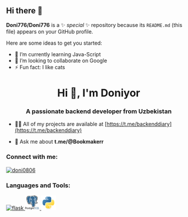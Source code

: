 ## Hi there 👋

**Doni776/Doni776** is a ✨ _special_ ✨ repository because its `README.md` (this file) appears on your GitHub profile.

Here are some ideas to get you started:

- 🌱 I’m currently learning Java-Script
- 👯 I’m looking to collaborate on Google
- ⚡ Fun fact: I like cats

<h1 align="center">Hi 👋, I'm Doniyor</h1>
<h3 align="center">A passionate backend developer from Uzbekistan</h3>

- 👨‍💻 All of my projects are available at [https://t.me/backenddiary](https://t.me/backenddiary)

- 💬 Ask me about **t.me/@Bookmakerr**

<h3 align="left">Connect with me:</h3>
<p align="left">
<a href="https://www.leetcode.com/doni0806" target="blank"><img align="center" src="https://raw.githubusercontent.com/rahuldkjain/github-profile-readme-generator/master/src/images/icons/Social/leet-code.svg" alt="doni0806" height="30" width="40" /></a>
</p>

<h3 align="left">Languages and Tools:</h3>
<p align="left"> <a href="https://flask.palletsprojects.com/" target="_blank" rel="noreferrer"> <img src="https://www.vectorlogo.zone/logos/pocoo_flask/pocoo_flask-icon.svg" alt="flask" width="40" height="40"/> </a> <a href="https://www.postgresql.org" target="_blank" rel="noreferrer"> <img src="https://raw.githubusercontent.com/devicons/devicon/master/icons/postgresql/postgresql-original-wordmark.svg" alt="postgresql" width="40" height="40"/> </a> <a href="https://www.python.org" target="_blank" rel="noreferrer"> <img src="https://raw.githubusercontent.com/devicons/devicon/master/icons/python/python-original.svg" alt="python" width="40" height="40"/> </a> </p>
